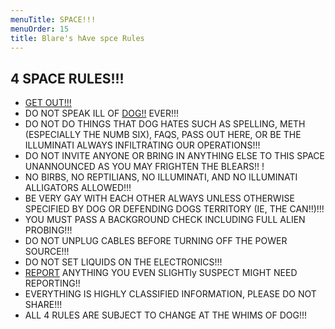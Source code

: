 ```yaml
---
menuTitle: SPACE!!!
menuOrder: 15
title: Blare's hAve spce Rules
---
```


## 4 SPACE RULES!!!

* [GET OUT!!!](https://www.facebook.com/groups/1306565279495462/)
* DO NOT SPEAK ILL OF [DOG!!](https://www.facebook.com/DOG-Of-The-Babble-106974307346308) EVER!!!
* DO NOT DO THINGS THAT DOG HATES SUCH AS SPELLING, METH (ESPECIALLY THE NUMB SIX), FAQS, PASS OUT HERE, OR BE THE ILLUMINATI ALWAYS INFILTRATING OUR OPERATIONS!!! 
* DO NOT INVITE ANYONE OR BRING IN ANYTHING ELSE TO THIS SPACE UNANNOUNCED AS YOU MAY FRIGHTEN THE BLEARS!! !
* NO BIRBS, NO REPTILIANS, NO ILLUMINATI, AND NO ILLUMINATI ALLIGATORS ALLOWED!!!
* BE VERY GAY WITH EACH OTHER ALWAYS UNLESS OTHERWISE SPECIFIED BY DOG OR DEFENDING DOGS TERRITORY (IE, THE CAN!!)!!!
* YOU MUST PASS A BACKGROUND CHECK INCLUDING FULL ALIEN PROBING!!!
* DO NOT UNPLUG CABLES BEFORE TURNING OFF THE POWER SOURCE!!!
* DO NOT SET LIQUIDS ON THE ELECTRONICS!!!
* [REPORT](https://blarestew.com/report.html) ANYTHING YOU EVEN SLIGHTly SUSPECT MIGHT NEED REPORTING!!
* EVERYTHING IS HIGHLY CLASSIFIED INFORMATION, PLEASE DO NOT SHARE!!!
* ALL 4 RULES ARE SUBJECT TO CHANGE AT THE WHIMS OF DOG!!!
